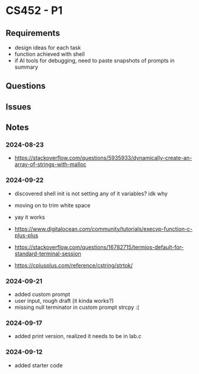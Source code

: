 # CS452 - P1

## Requirements
* design ideas for each task
* function achieved with shell
* if AI tools for debugging, need to paste snapshots of prompts in summary

## Questions

## Issues

## Notes

### 2024-08-23
* https://stackoverflow.com/questions/5935933/dynamically-create-an-array-of-strings-with-malloc

### 2024-09-22
* discovered shell init is not setting any of it variables? idk why
* moving on to trim white space

* yay it works
* https://www.digitalocean.com/community/tutorials/execvp-function-c-plus-plus
* https://stackoverflow.com/questions/16782715/termios-default-for-standard-terminal-session
* https://cplusplus.com/reference/cstring/strtok/


### 2024-09-21
* added custom prompt
* user input, rough draft (it kinda works?)
* missing null terminator in custom prompt strcpy :(

### 2024-09-17
* added print version, realized it needs to be in lab.c

### 2024-09-12
* added starter code
